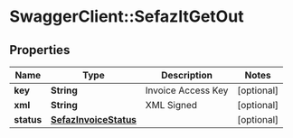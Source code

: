 # SwaggerClient::SefazItGetOut

## Properties
Name | Type | Description | Notes
------------ | ------------- | ------------- | -------------
**key** | **String** | Invoice Access Key | [optional] 
**xml** | **String** | XML Signed | [optional] 
**status** | [**SefazInvoiceStatus**](SefazInvoiceStatus.md) |  | [optional] 


